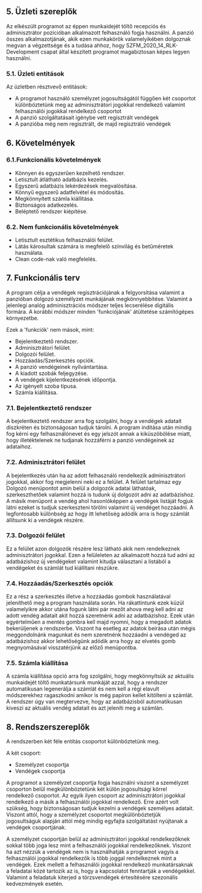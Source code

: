 ## 5. Üzleti szereplők  

Az elkészült programot az éppen munkaidejét töltő recepciós és adminisztrátor pozicióban alkalmazott felhasználó fogja használni. A panzió összes alkalmazotjának, akik ezen munkakörök valamelyikében dolgoznak megvan a végzettsége és a tudása ahhoz, hogy SZFM_2020_14_RLK-Development csapat által készített programot magabiztosan képes legyen használni.

### 5.1. Üzleti entitások  

Az üzletben résztvevő entitások:  
- A programot használó személyzet jogosultságától függően két csoportot különböztetünk meg az adminisztrátori jogokkal rendelkező valamint felhasználói jogokkal rendelkező csoportot  
- A panzió szolgáltatásait igénybe vett regisztrált vendégek  
- A panzióba még nem regisztrált, de majd regisztráló vendégek

## 6. Követelmények

### 6.1.Funkcionális követelmények

- Könnyen és egyszerűen kezelhető rendszer.
- Letisztult átlátható adatbázis kezelés.
- Egyszerű adatbázis lekérdezések megvalósítása.
- Könnyű egyszerű adatfelvétel és módosítás.
- Megkönnyített számla kiállítása.
- Biztonságos adatkezelés.
- Beléptető rendszer kiépítése.

### 6.2. Nem funkcionális követelmények

- Letisztult esztétikus felhasználói felület.
- Látás károsultak számára is megfelelő színvilág és betűméretek használata.
- Clean code-nak való megfelelés.

## 7. Funkcionális terv  

A program célja a vendégek regisztrációjának a felgyorsítása valamint a panzióban dolgozó személyzet
munkájának megkönnyebbítése. Valamint a jelenlegi analóg adminisztrációs módszer teljes lecserélése
digitális formára. A korábbi módszer minden 'funkciójának' átültetése számítógépes környezetbe.

Ezek a 'funkciók' nem mások, mint:

 - Bejelentkeztető rendszer.
 - Adminisztrátori felület.
 - Dolgozói felület.
 - Hozzáadás/Szerkesztés opciók.
 - A panzió vendégeinek nyílvántartása.
 - A kiadott szobák feljegyzése.
 - A vendégek kijelentkezésének időpontja.
 - Az igényelt szoba típusa.
 - Számla kiállítása.

### 7.1. Bejelentkeztető rendszer

A bejelentkeztető rendszer arra fog szolgálni, hogy a vendégek adatait diszkréten és biztonságosan tudjuk tárolni. A program inditása után mindig fog kérni egy felhasználónevet és egy jelszót annak a kiküszöbölése miatt, hogy illetéktelenek ne tudjanak hozzáférni a panzió vendégeinek az adataihoz.

### 7.2. Adminisztrátori felület

A bejelentkezés után ha az adott felhasználó rendelkezik adminisztrátori jogokkal, akkor fog megjelenni neki ez a felület. A felület tartalmaz egy Dolgozó menüpontot amin belül a dolgozók adatai láthatóak, szerkeszthetőek valamint hozzá is tudunk új dolgozót adni az adatbázishoz. A másik menüpont a vendég ahol hasonlóképpen a vendégek listáját fogjuk látni ezeket is tudjuk szerkeszteni törölni valamint új vendéget hozzáadni. A legfontosabb különbség az hogy itt lehetőség adódik arra is hogy számlát állítsunk ki a vendégek részére.

### 7.3. Dolgozói felület

Ez a felület azon dolgozók részére lesz látható akik nem rendelkeznek adminisztrátori jogokkal. Ezen a felüleleten az alkalmazott hozzá tud adni az adatbázishoz új vendégeket valamint kitudja választani a listából a vendégeket és számlát tud kiállítani részükre.

### 7.4. Hozzáadás/Szerkesztés opciók

Ez a rész a szerkesztés illetve a hozzáadás gombok használatával jeleníthető meg a program használata során. Ha rákattintunk ezek küzül valamelyikre akkor utána fogunk látni pár mezőt ahova meg kell adni az adott vendég adatait akit hozzá szeretnénk adni az adatbázishoz. Ezek után egyértelműen a mentés gombra kell majd nyomni, hogy a megadott adatok bekerüljenek a rendszerbe. Viszont ha esetleg az adatok beírása után mégis meggondolnánk magunkat és nem szeretnénk hozzáadni a vendéged az adatbázishoz akkor lehetőségünk adódik arra hogy az elvetés gomb megnyomásával visszatérjünk az előző menüpontba.

### 7.5. Számla kiállítása

A számla kiállítása opció arra fog szolgálni, hogy megkönnyítsük az aktuális munkaidejét töltő munkatársunk munkáját azzal, hogy a rendszer automatikusan legenerálja a számlát és nem kell a régi elavult módszerekhez ragaszkodni amikor is még papíron kellet kitölteni a számlát. A rendszer úgy van megtervezve, hogy az adatbázisból automatikusan kiveszi az aktuális vendég adatait és azt jeleníti meg a számlán.

## 8. Rendszerszereplők  

A rendszerben két féle entitás csoportot különböztetünk meg.


A két csoport:
- Személyzet csoportja
- Vendégek csoportja

A programot a személyzet csoportja fogja használni viszont a személyzet csoporton belül megkülönböztetünk két külön jogosultsági körrel rendelkező csoportot. Az egyik ilyen csoport az adminisztrátori jogokkal rendelkező a másik a felhasználói jogokkal rendelkező. Erre azért volt szükség, hogy biztonságosan tudjuk kezelni a vendégek személyes adatait. Viszont attól, hogy a személyzet csoportot megkülönböztetjük jogosultságuk alapján attól még mindig egyfajta szolgáltatást
nyújtanak a vendégek csoportjának.

A személyzet csoportján belül az adminisztrátori jogokkal rendelkezőknek sokkal több joga lesz mint a felhasználói jogokkal rendelkezőknek. Viszont ha azt nézzük a vendégek nem is használhatják
a programot vagyis a felhasználói jogokkal rendelkezők is több joggal rendelkeznek mint a vendégek. Ezek mellett a felhasználói jogokkal rendelkező munkatársaknak a feladatai közé tartozik az is, hogy a kapcsolatot fenntartják a vendégekkel.
Valamint a feladatuk kiterjed a törzsvendégek értesítésére szezonális kedvezmények esetén.
